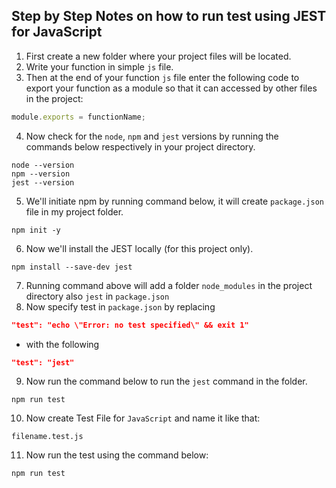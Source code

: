 ## Step by Step Notes on how to run test using JEST for JavaScript

1. First create a new folder where your project files will be located.
2. Write your function in simple `js` file.
3. Then at the end of your function `js` file enter the following code to export your function as a module so that it can accessed by other files in the project:
```javascript
module.exports = functionName;
```
4. Now check for the `node`, `npm` and `jest` versions by running the commands below respectively in your project directory.
```terminal
node --version
npm --version
jest --version
```
5. We'll initiate npm by running command below,
it will create `package.json` file in my project folder.
```terminal
npm init -y
```
6. Now we'll install the JEST locally (for this project only).
```terminal
npm install --save-dev jest
```
7. Running command above will add a folder `node_modules` in the project directory also `jest` in `package.json`
8. Now specify test in `package.json` by replacing 
```json
"test": "echo \"Error: no test specified\" && exit 1"
```
- with the following 
```json
"test": "jest"
```
9. Now run the command below to run the `jest` command in the folder.
```terminal
npm run test
```
10. Now create Test File for `JavaScript` and name it like that:
```
filename.test.js
```

11. Now run the test using the command below:
```terminal
npm run test
```